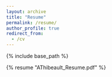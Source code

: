 ```yaml
---
layout: archive
title: "Resume"
permalink: /resume/
author_profile: true
redirect_from:
  - /cv
---
```


{% include base_path %}

{% resume "AThibeault_Resume.pdf" %}

